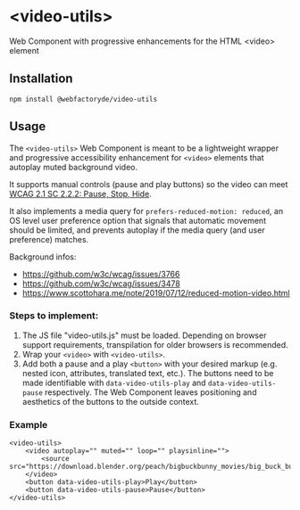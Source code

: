 # &lt;video-utils&gt;

Web Component with progressive enhancements for the HTML &lt;video> element

## Installation

```
npm install @webfactoryde/video-utils
```

## Usage

The `<video-utils>` Web Component is meant to be a lightweight wrapper and progressive accessibility enhancement for `<video>` elements that autoplay muted background video.

It supports manual controls (pause and play buttons) so the video can meet [WCAG 2.1 SC 2.2.2: Pause, Stop, Hide](https://www.w3.org/TR/WCAG21/#pause-stop-hide). 

It also implements a media query for `prefers-reduced-motion: reduced`, an OS level user preference option that signals that automatic movement should be limited, and prevents autoplay if the media query (and user preference) matches.

Background infos:
- https://github.com/w3c/wcag/issues/3766
- https://github.com/w3c/wcag/issues/3478
- https://www.scottohara.me/note/2019/07/12/reduced-motion-video.html

### Steps to implement:

1. The JS file "video-utils.js" must be loaded. Depending on browser support requirements, transpilation for older browsers is recommended.
2. Wrap your  `<video>` with `<video-utils>`.
3. Add both a pause and a play `<button>` with your desired markup (e.g. nested icon, attributes, translated text, etc.). The buttons need to be made identifiable with `data-video-utils-play` and `data-video-utils-pause` respectively. The Web Component leaves positioning and aesthetics of the buttons to the outside context.

### Example

```
<video-utils>
    <video autoplay="" muted="" loop="" playsinline="">
        <source src="https://download.blender.org/peach/bigbuckbunny_movies/big_buck_bunny_480p_h264.mov">
    </video>
    <button data-video-utils-play>Play</button>
    <button data-video-utils-pause>Pause</button>
</video-utils>
```
